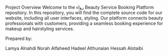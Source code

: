 Project Overview
Welcome to the رواء Beauty Service Booking Platform repository.
In this repository, you will find the complete source code for our website, including all user interfaces, styling. 
Our platform connects beauty professionals with customers, providing a seamless booking experience for makeup and hairstyling services.

Prepared by:

Lamya Alnahdi 
Norah Alfaheed
Hadeel Althunaian
Hessah Alotaibi
